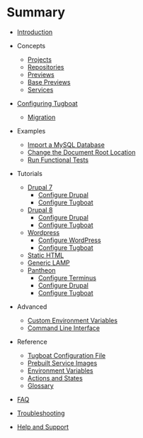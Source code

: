 # Summary

* [Introduction](README.md)

* Concepts

  * [Projects](concepts/projects/index.md)
  * [Repositories](concepts/repositories/index.md)
  * [Previews](concepts/previews/index.md)
  * [Base Previews](concepts/base-previews/index.md)
  * [Services](concepts/services/index.md)

* [Configuring Tugboat](configuring-tugboat/index.md)

  * [Migration](configuring-tugboat/migration/index.md)

* Examples

  * [Import a MySQL Database](examples/import-mysql-database/index.md)
  * [Change the Document Root Location](examples/change-docroot/index.md)
  * [Run Functional Tests](examples/functional-tests/index.md)

* Tutorials

  * [Drupal 7](tutorials/drupal7/index.md)
    * [Configure Drupal](tutorials/drupal7/index.md#configure-drupal)
    * [Configure Tugboat](tutorials/drupal7/index.md#configure-tugboat)
  * [Drupal 8](tutorials/drupal8/index.md)
    * [Configure Drupal](tutorials/drupal8/index.md#configure-drupal)
    * [Configure Tugboat](tutorials/drupal8/index.md#configure-tugboat)
  * [Wordpress](tutorials/wordpress/index.md)
    * [Configure WordPress](tutorials/wordpress/index.md#configure-wordpress)
    * [Configure Tugboat](tutorials/wordpress/index.md#configure-tugboat)
  * [Static HTML](tutorials/static-html/index.md)
  * [Generic LAMP](tutorials/generic-lamp/index.md)
  * [Pantheon](tutorials/pantheon/index.md)
    * [Configure Terminus](tutorials/pantheon/index.md#configure-terminus)
    * [Configure Drupal](tutorials/pantheon/index.md#configure-drupal)
    * [Configure Tugboat](tutorials/pantheon/index.md#configure-tugboat)

* Advanced

  * [Custom Environment Variables](advanced/custom-environment-variables/index.md)
  * [Command Line Interface](advanced/cli/index.md)

* Reference

  * [Tugboat Configuration File](reference/tugboat-configuration/index.md)
  * [Prebuilt Service Images](reference/services/index.md)
  * [Environment Variables](reference/environment-variables/index.md)
  * [Actions and States](reference/actions-and-states/index.md)
  * [Glossary](reference/glossary/index.md)

* [FAQ](faq/index.md)

* [Troubleshooting](troubleshooting/index.md)

* [Help and Support](support/index.md)
